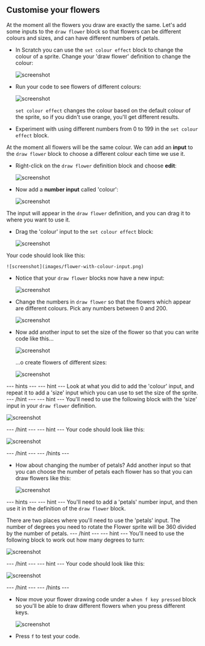 
## Customise your flowers

At the moment all the flowers you draw are exactly the same. Let's add some inputs to the `draw flower` block so that flowers can be different colours and sizes, and can have different numbers of petals. 

+ In Scratch you can use the `set colour effect` block to change the colour of a sprite. Change your 'draw flower' definition to change the colour: 

	![screenshot](images/flower-colour.png)	
   
+ Run your code to see flowers of different colours: 

	![screenshot](images/flower-pink.png)	

	`set colour effect` changes the colour based on the default colour of the sprite, so if you didn't use orange, you'll get different results. 
	
+ Experiment with using different numbers from 0 to 199 in the `set colour effect` block. 
	
At the moment all flowers will be the same colour. We can add an **input** to the `draw flower` block to choose a different colour each time we use it. 

+ Right-click on the `draw flower` definition block and choose **edit**:
	
	![screenshot](images/flower-edit.png)	
	
+ Now add a **number input** called 'colour': 

	![screenshot](images/flower-colour-input.png)	
	
The input will appear in the `draw flower` definition, and you can drag it to where you want to use it.

+ Drag the 'colour' input to the `set colour effect` block: 
	
	![screenshot](images/flower-use-colour.png)
	
Your code should look like this:

	![screenshot](images/flower-with-colour-input.png)
	
+ Notice that your `draw flower` blocks now have a new input: 

	![screenshot](images/flower-input-added.png)
	
+ Change the numbers in `draw flower` so that the flowers which appear are different colours. Pick any numbers between 0 and 200.

	![screenshot](images/flower-different-colours.png)
	
+ Now add another input to set the size of the flower so that you can write code like this...

	![screenshot](images/flower-different-sizes-code.png)

	...o create flowers of different sizes:

	![screenshot](images/flower-different-sizes.png)
	
--- hints ---
--- hint ---
Look at what you did to add the 'colour' input, and repeat it to add a 'size' input which you can use to set the size of the sprite. 
--- /hint ---
--- hint ---
You'll need to use the following block with the 'size' input in your `draw flower` definition. 

![screenshot](images/flower-size-blocks.png)

--- /hint ---
--- hint ---
Your code should look like this:

![screenshot](images/flower-size-code.png)

--- /hint ---
--- /hints ---

+ How about changing the number of petals? Add another input so that you can choose the number of petals each flower has so that you can draw flowers like this:

	![screenshot](images/flower-petals.png)


--- hints ---
--- hint ---
You'll need to add a 'petals' number input, and then use it in the definition of the `draw flower` block. 

There are two places where you'll need to use the 'petals' input. The number of degrees you need to rotate the Flower sprite will be 360 divided by the number of petals. 
--- /hint ---
--- hint ---
You'll need to use the following block to work out how many degrees to turn:

![screenshot](images/flower-petals-blocks.png)

--- /hint ---
--- hint ---
Your code should look like this:

![screenshot](images/flower-petals-code.png)

--- /hint ---
--- /hints ---

+ Now move your flower drawing code under a `when f key pressed` block so you'll be able to draw different flowers when you press different keys. 

	![screenshot](images/flower-press-f.png)
	
+ Press `f` to test your code. 





	

 
